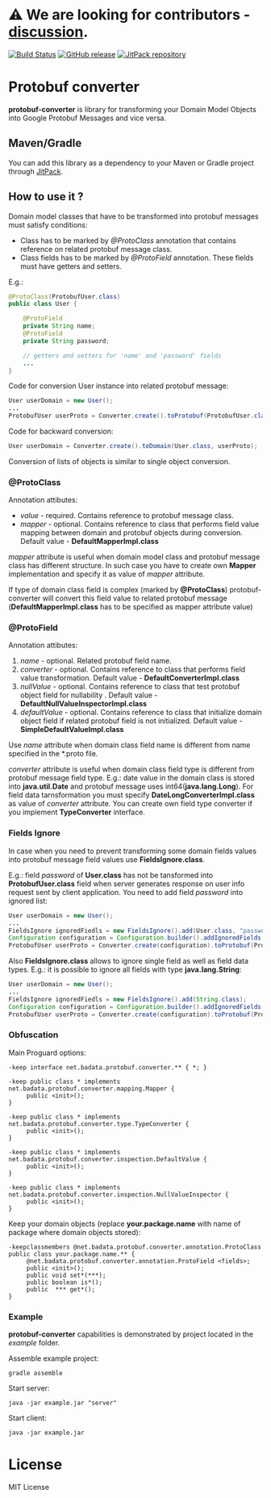 # ⚠️ We are looking for contributors - [discussion](https://github.com/BAData/protobuf-converter/issues/22).


[![Build Status](https://api.travis-ci.org/BAData/protobuf-converter.svg)](https://travis-ci.org/BAData/protobuf-converter)
[![GitHub release](https://img.shields.io/github/release/BAData/protobuf-converter.svg)](https://github.com/BAData/protobuf-converter/releases)
[![JitPack repository](https://jitpack.io/v/BAData/protobuf-converter.svg)](https://jitpack.io/#BAData/protobuf-converter)
# Protobuf converter
**protobuf-converter** is library for transforming your Domain Model Objects into Google Protobuf Messages and vice versa.

## Maven/Gradle

You can add this library as a dependency to your Maven or Gradle project through [JitPack](https://jitpack.io/#BAData/protobuf-converter).

## How to use it ?
Domain model classes that have to be transformed into protobuf messages must satisfy conditions:

* Class has to be marked by *@ProtoClass* annotation that contains reference on related protobuf message class.
* Class fields has to be marked by *@ProtoField* annotation. These fields must have getters and setters.

E.g.:
```java
@ProtoClass(ProtobufUser.class)
public class User {

	@ProtoField
	private String name;
	@ProtoField
	private String password;

	// getters and setters for 'name' and 'password' fields
	...
}
```
Code for conversion User instance into related protobuf message:
```java
User userDomain = new User();
...
ProtobufUser userProto = Converter.create().toProtobuf(ProtobufUser.class, userDomain);
```
Code for backward conversion:
```java
User userDomain = Converter.create().toDomain(User.class, userProto);
```
Conversion of lists of objects is similar to single object conversion.

### @ProtoClass
Annotation attibutes:

* *value* - required. Contains reference to protobuf message class.
* *mapper* - optional. Contains reference to class that performs field value mapping between domain and protobuf objects during conversion. Default value - **DefaultMapperImpl.class**

*mapper* attribute is useful when domain model class and protobuf message class has different structure. In such case you have to create own **Mapper** implementation and specify it as value of *mapper* attribute.

If type of domain class field is complex (marked by **@ProtoClass**) protobuf-converter will convert this field value to related protobuf message (**DefaultMapperImpl.class** has to be specified as mapper attribute value)

### @ProtoField
Annotation attibutes:

1. *name* - optional. Related protobuf field name.
2. *converter* - optional. Contains reference to class that performs field value transformation. Default value - **DefaultConverterImpl.class**
3. *nullValue* - optional. Contains reference to class that test protobuf object field for nullability . Default value - **DefaultNullValueInspectorImpl.class**
4. *defaultValue* - optional. Contains reference to class that initialize domain object field if related protobuf field is not initialized. Default value - **SimpleDefaultValueImpl.class** 

Use *name* attribute when domain class field name is different from name specified in the *.proto file.

*converter* attribute is useful when domain class field type is different from protobuf message field type. E.g.: date value in the domain class is stored into **java.util.Date** and protobuf message uses int64(**java.lang.Long**). For field data tarnsformation you must specify **DateLongConverterImpl.class** as value of *converter* attribute. You can create own field type converter if you implement **TypeConverter** interface.

### Fields Ignore

In case when you need to prevent transforming some domain fields values into protobuf message field values use **FieldsIgnore.class**.

E.g.: field *password* of **User.class** has not be tansformed into **ProtobufUser.class** field when server generates response on user info request sent by client application. You need to add field *password* into ignored list:
```java
User userDomain = new User();
...
FieldsIgnore ignoredFiedls = new FieldsIgnore().add(User.class, "password");
Configuration configuration = Configuration.builder().addIgnoredFields(ignoredFiedls).build();
ProtobufUser userProto = Converter.create(configuration).toProtobuf(ProtobufUser.class, userDomain);
```
Also **FieldsIgnore.class** allows to ignore single field as well as field data types. E.g.: it is possible to ignore all fields with type **java.lang.String**:
```java
User userDomain = new User();
...
FieldsIgnore ignoredFiedls = new FieldsIgnore().add(String.class);
Configuration configuration = Configuration.builder().addIgnoredFields(ignoredFiedls).build();
ProtobufUser userProto = Converter.create(configuration).toProtobuf(ProtobufUser.class, userDomain);
```
### Obfuscation
Main Proguard options:
```
-keep interface net.badata.protobuf.converter.** { *; }

-keep public class * implements net.badata.protobuf.converter.mapping.Mapper {
     public <init>();
}

-keep public class * implements net.badata.protobuf.converter.type.TypeConverter {
     public <init>();
}

-keep public class * implements net.badata.protobuf.converter.inspection.DefaultValue {
     public <init>();
}

-keep public class * implements net.badata.protobuf.converter.inspection.NullValueInspector {
     public <init>();
}
```

Keep your domain objects (replace **your.package.name** with name of package where domain objects stored):
```
-keepclassmembers @net.badata.protobuf.converter.annotation.ProtoClass public class your.package.name.** {
     @net.badata.protobuf.converter.annotation.ProtoField <fields>;
     public <init>();
     public void set*(***);
     public boolean is*();
     public  *** get*();
}
```

### Example
**protobuf-converter** capabilities is demonstrated by project located in the _example_ folder.

Assemble example project:
```
gradle assemble
```

Start server:
```
java -jar example.jar "server"
```

Start client:
```
java -jar example.jar
```


# License

MIT License
